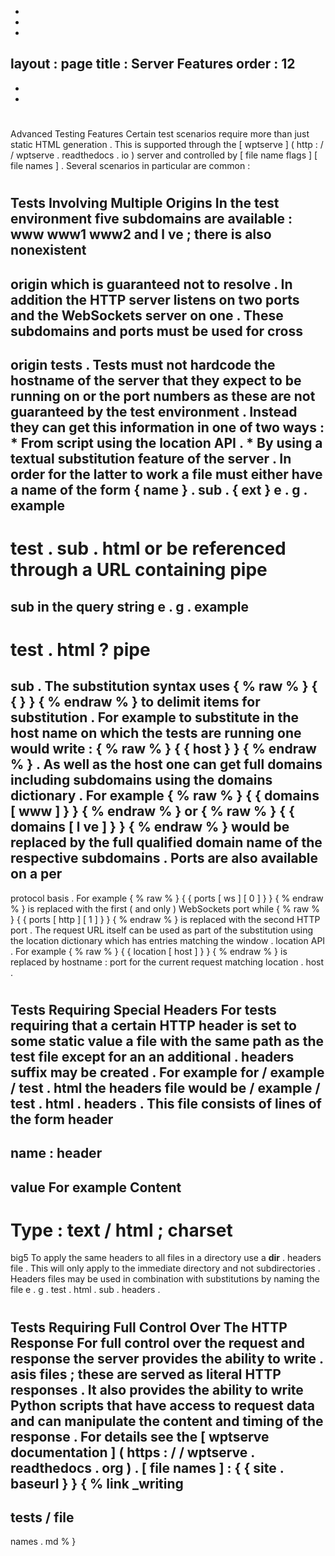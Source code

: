 -
-
-
layout
:
page
title
:
Server
Features
order
:
12
-
-
-
#
#
Advanced
Testing
Features
Certain
test
scenarios
require
more
than
just
static
HTML
generation
.
This
is
supported
through
the
[
wptserve
]
(
http
:
/
/
wptserve
.
readthedocs
.
io
)
server
and
controlled
by
[
file
name
flags
]
[
file
names
]
.
Several
scenarios
in
particular
are
common
:
#
#
#
Tests
Involving
Multiple
Origins
In
the
test
environment
five
subdomains
are
available
:
www
www1
www2
and
l
ve
;
there
is
also
nonexistent
-
origin
which
is
guaranteed
not
to
resolve
.
In
addition
the
HTTP
server
listens
on
two
ports
and
the
WebSockets
server
on
one
.
These
subdomains
and
ports
must
be
used
for
cross
-
origin
tests
.
Tests
must
not
hardcode
the
hostname
of
the
server
that
they
expect
to
be
running
on
or
the
port
numbers
as
these
are
not
guaranteed
by
the
test
environment
.
Instead
they
can
get
this
information
in
one
of
two
ways
:
*
From
script
using
the
location
API
.
*
By
using
a
textual
substitution
feature
of
the
server
.
In
order
for
the
latter
to
work
a
file
must
either
have
a
name
of
the
form
{
name
}
.
sub
.
{
ext
}
e
.
g
.
example
-
test
.
sub
.
html
or
be
referenced
through
a
URL
containing
pipe
=
sub
in
the
query
string
e
.
g
.
example
-
test
.
html
?
pipe
=
sub
.
The
substitution
syntax
uses
{
%
raw
%
}
{
{
}
}
{
%
endraw
%
}
to
delimit
items
for
substitution
.
For
example
to
substitute
in
the
host
name
on
which
the
tests
are
running
one
would
write
:
{
%
raw
%
}
{
{
host
}
}
{
%
endraw
%
}
.
As
well
as
the
host
one
can
get
full
domains
including
subdomains
using
the
domains
dictionary
.
For
example
{
%
raw
%
}
{
{
domains
[
www
]
}
}
{
%
endraw
%
}
or
{
%
raw
%
}
{
{
domains
[
l
ve
]
}
}
{
%
endraw
%
}
would
be
replaced
by
the
full
qualified
domain
name
of
the
respective
subdomains
.
Ports
are
also
available
on
a
per
-
protocol
basis
.
For
example
{
%
raw
%
}
{
{
ports
[
ws
]
[
0
]
}
}
{
%
endraw
%
}
is
replaced
with
the
first
(
and
only
)
WebSockets
port
while
{
%
raw
%
}
{
{
ports
[
http
]
[
1
]
}
}
{
%
endraw
%
}
is
replaced
with
the
second
HTTP
port
.
The
request
URL
itself
can
be
used
as
part
of
the
substitution
using
the
location
dictionary
which
has
entries
matching
the
window
.
location
API
.
For
example
{
%
raw
%
}
{
{
location
[
host
]
}
}
{
%
endraw
%
}
is
replaced
by
hostname
:
port
for
the
current
request
matching
location
.
host
.
#
#
#
Tests
Requiring
Special
Headers
For
tests
requiring
that
a
certain
HTTP
header
is
set
to
some
static
value
a
file
with
the
same
path
as
the
test
file
except
for
an
an
additional
.
headers
suffix
may
be
created
.
For
example
for
/
example
/
test
.
html
the
headers
file
would
be
/
example
/
test
.
html
.
headers
.
This
file
consists
of
lines
of
the
form
header
-
name
:
header
-
value
For
example
Content
-
Type
:
text
/
html
;
charset
=
big5
To
apply
the
same
headers
to
all
files
in
a
directory
use
a
__dir__
.
headers
file
.
This
will
only
apply
to
the
immediate
directory
and
not
subdirectories
.
Headers
files
may
be
used
in
combination
with
substitutions
by
naming
the
file
e
.
g
.
test
.
html
.
sub
.
headers
.
#
#
#
Tests
Requiring
Full
Control
Over
The
HTTP
Response
For
full
control
over
the
request
and
response
the
server
provides
the
ability
to
write
.
asis
files
;
these
are
served
as
literal
HTTP
responses
.
It
also
provides
the
ability
to
write
Python
scripts
that
have
access
to
request
data
and
can
manipulate
the
content
and
timing
of
the
response
.
For
details
see
the
[
wptserve
documentation
]
(
https
:
/
/
wptserve
.
readthedocs
.
org
)
.
[
file
names
]
:
{
{
site
.
baseurl
}
}
{
%
link
_writing
-
tests
/
file
-
names
.
md
%
}
